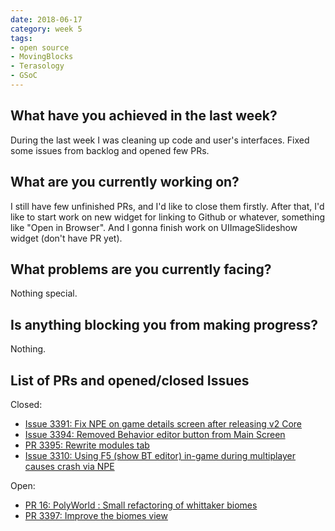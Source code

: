 ```yaml
---
date: 2018-06-17
category: week 5
tags:
- open source
- MovingBlocks
- Terasology
- GSoC
---
```


##  What have you achieved in the last week?

During the last week I was cleaning up code and user's interfaces. Fixed some issues from backlog and opened few PRs.

## What are you currently working on?

I still have few unfinished PRs, and I'd like to close them firstly. After that, I'd like to start work on new widget for linking to Github or whatever, something like "Open in Browser".
And I gonna finish work on UIImageSlideshow widget (don't have PR yet).

##  What problems are you currently facing?

Nothing special.

##  Is anything blocking you from making progress?

Nothing.

## List of PRs and opened/closed Issues

Closed:

* [Issue 3391: Fix NPE on game details screen after releasing v2 Core](https://github.com/MovingBlocks/Terasology/issues/3391)
* [Issue 3394: Removed Behavior editor button from Main Screen](https://github.com/MovingBlocks/Terasology/issues/3394)
* [PR 3395: Rewrite modules tab](https://github.com/MovingBlocks/Terasology/pull/3395)
* [Issue 3310: Using F5 (show BT editor) in-game during multiplayer causes crash via NPE](https://github.com/MovingBlocks/Terasology/issues/3310)

Open:

* [PR 16: PolyWorld : Small refactoring of whittaker biomes](https://github.com/Terasology/PolyWorld/pull/16)
* [PR 3397: Improve the biomes view](https://github.com/MovingBlocks/Terasology/pull/3397)